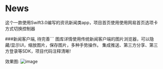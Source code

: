 # News

这个一款使用Swift3.0编写的资讯新闻类app，项目首页使用使用网易首页选项卡方式切换控制器

###新闻客户端, 待完善```
图库详情使用传统新闻客户端的图片浏览器，可以隐藏/显示UI，缩放图片，保存图片，多种手势操作。
集成推送、第三方分享、第三方登录等SDK，项目代码注释清晰!



效果图: ![image](http://ww3.sinaimg.cn/large/72f96cbajw1f88lx708xfg20aw0j4alh.gif)


